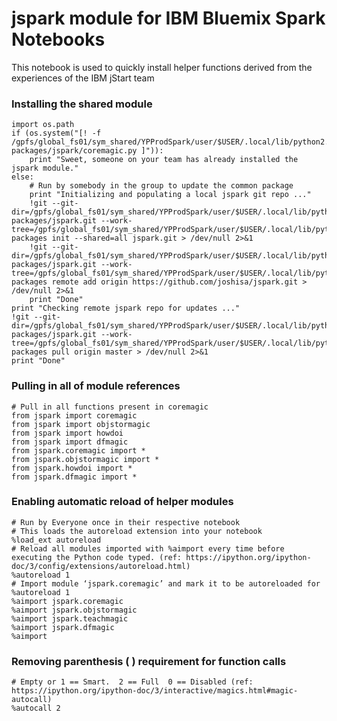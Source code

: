
# jspark module for IBM Bluemix Spark Notebooks

This notebook is used to quickly install helper functions derived from the experiences of the IBM jStart team


### Installing the shared module


    import os.path
    if (os.system("[! -f /gpfs/global_fs01/sym_shared/YPProdSpark/user/$USER/.local/lib/python2.7/site-packages/jspark/coremagic.py ]")):
        print "Sweet, someone on your team has already installed the jspark module."
    else:
        # Run by somebody in the group to update the common package
        print "Initializing and populating a local jspark git repo ..."
        !git --git-dir=/gpfs/global_fs01/sym_shared/YPProdSpark/user/$USER/.local/lib/python2.7/site-packages/jspark.git --work-tree=/gpfs/global_fs01/sym_shared/YPProdSpark/user/$USER/.local/lib/python2.7/site-packages init --shared=all jspark.git > /dev/null 2>&1
        !git --git-dir=/gpfs/global_fs01/sym_shared/YPProdSpark/user/$USER/.local/lib/python2.7/site-packages/jspark.git --work-tree=/gpfs/global_fs01/sym_shared/YPProdSpark/user/$USER/.local/lib/python2.7/site-packages remote add origin https://github.com/joshisa/jspark.git > /dev/null 2>&1
        print "Done"
    print "Checking remote jspark repo for updates ..."
    !git --git-dir=/gpfs/global_fs01/sym_shared/YPProdSpark/user/$USER/.local/lib/python2.7/site-packages/jspark.git --work-tree=/gpfs/global_fs01/sym_shared/YPProdSpark/user/$USER/.local/lib/python2.7/site-packages pull origin master > /dev/null 2>&1
    print "Done"

### Pulling in all of module references


    # Pull in all functions present in coremagic
    from jspark import coremagic
    from jspark import objstormagic
    from jspark import howdoi
    from jspark import dfmagic
    from jspark.coremagic import *
    from jspark.objstormagic import *
    from jspark.howdoi import *
    from jspark.dfmagic import *

### Enabling automatic reload of helper modules


    # Run by Everyone once in their respective notebook
    # This loads the autoreload extension into your notebook
    %load_ext autoreload
    # Reload all modules imported with %aimport every time before executing the Python code typed. (ref: https://ipython.org/ipython-doc/3/config/extensions/autoreload.html)
    %autoreload 1
    # Import module ‘jspark.coremagic’ and mark it to be autoreloaded for %autoreload 1
    %aimport jspark.coremagic
    %aimport jspark.objstormagic
    %aimport jspark.teachmagic
    %aimport jspark.dfmagic
    %aimport

### Removing parenthesis ( ) requirement for function calls


    # Empty or 1 == Smart.  2 == Full  0 == Disabled (ref: https://ipython.org/ipython-doc/3/interactive/magics.html#magic-autocall)
    %autocall 2

